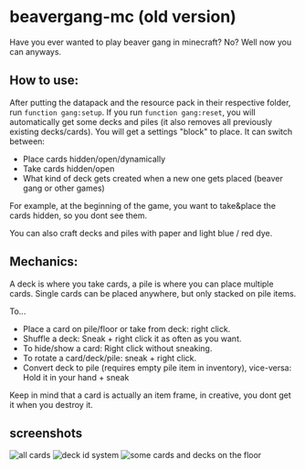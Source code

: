 # beavergang-mc (old version)

Have you ever wanted to play beaver gang in minecraft? No? Well now you can anyways.

## How to use:
After putting the datapack and the resource pack in their respective folder, run `function gang:setup`. If you run `function gang:reset`, you will automatically get some decks and piles (it also removes all previously existing decks/cards). You will get a settings "block" to place. It can switch between:

- Place cards hidden/open/dynamically
- Take cards hidden/open
- What kind of deck gets created when a new one gets placed (beaver gang or other games)

For example, at the beginning of the game, you want to take&place the cards hidden, so you dont see them.

You can also craft decks and piles with paper and light blue / red dye.

## Mechanics:
A deck is where you take cards, a pile is where you can place multiple cards. Single cards can be placed anywhere, but only stacked on pile items.

To...
- Place a card on pile/floor or take from deck: right click.
- Shuffle a deck: Sneak + right click it as often as you want.
- To hide/show a card: Right click without sneaking. 
- To rotate a card/deck/pile: sneak + right click.
- Convert deck to pile (requires empty pile item in inventory), vice-versa: Hold it in your hand + sneak

Keep in mind that a card is actually an item frame, in creative, you dont get it when you destroy it.

## screenshots
![all cards](https://github.com/Avvvvvvie/beavergang-mc/blob/main/screenshots/2022-01-02_11.12.25.png)
![deck id system](https://github.com/Avvvvvvie/beavergang-mc/blob/main/screenshots/2022-01-02_11.15.15.png)
![some cards and decks on the floor](https://github.com/Avvvvvvie/beavergang-mc/blob/main/screenshots/2022-04-24_15.13.03.png)
